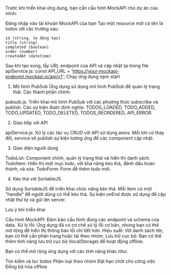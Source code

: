 Trước khi triển khai ứng dụng, bạn cần cấu hình MockAPI cho dự án của mình:

Đăng nhập vào tài khoản MockAPI của bạn
Tạo một resource mới có tên là todos với các trường sau:

    id (string, tự động tạo)
    title (string)
    completed (boolean)
    order (number)
    createdAt (datetime)
Sau khi tạo xong, lấy URL endpoint của API và cập nhật lại trong file apiService.js:
    const API_URL = 'https://your-mockapi-endpoint.mockapi.io/api/v1';
 Chạy ứng dụng
    npm start

1. Mô hình PubSub
Ứng dụng sử dụng mô hình PubSub để quản lý trạng thái. Các thành phần chính:

pubsub.js: Triển khai mô hình PubSub với các phương thức subscribe và publish.
Các sự kiện được định nghĩa: TODOS_LOADED, TODO_ADDED, TODO_UPDATED, TODO_DELETED, TODOS_REORDERED, API_ERROR.

2. Giao tiếp với API

apiService.js: Xử lý các tác vụ CRUD với API sử dụng axios.
Mỗi khi có thay đổi, service sẽ publish sự kiện tương ứng để các component cập nhật.

3. Giao diện người dùng

TodoList: Component chính, quản lý trạng thái và hiển thị danh sách.
TodoItem: Hiển thị một mục todo, với khả năng kéo thả, đánh dấu hoàn thành, và xóa.
TodoForm: Form để thêm todo mới.

4. Kéo thả với SortableJS

Sử dụng SortableJS để triển khai chức năng kéo thả.
Mỗi item có một "handle" để người dùng có thể kéo thả.
Sự kiện onEnd được sử dụng để cập nhật thứ tự và gửi lên server.

Lưu ý khi triển khai

Cấu hình MockAPI: Đảm bảo cấu hình đúng các endpoint và schema của data.
Xử lý lỗi: Ứng dụng đã có cơ chế xử lý lỗi cơ bản, nhưng bạn có thể mở rộng để hiển thị thông báo lỗi chi tiết hơn.
Hiệu suất: Với danh sách lớn, bạn có thể cần phân trang hoặc tải theo nhóm.
Lưu trữ cục bộ: Bạn có thể thêm tính năng lưu trữ cục bộ (localStorage) để hoạt động offline.

Bạn có thể mở rộng ứng dụng với các tính năng khác như:

Tìm kiếm và lọc todos
Phân loại theo nhóm
Đặt hạn chót cho công việc
Đồng bộ hóa offline